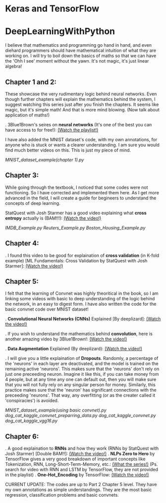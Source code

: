 # Keras and TensorFlow

# DeepLearningWithPython
I believe that mathematics and programming go hand in hand, and even diehard programmers should have mathematical intuition of what they are working on. I will try to boil down the basics of maths so that we can have the 'Ohh I see' moment without the yawn. It's not magic, it's just linear algebra!

## Chapter 1 and 2: 
These showcase the very rudimentary logic behind neural networks. Even though further chapters will explain the mathematics behind the system, I suggest watching this series just after you finish the chapters. It seems like magic, but it's simple math! And that is more mind blowing. (Now talk about application of maths!)

. 3Blue1Brown's seires on **neural networks** (It's one of the best you can have access to for free!): [(Watch the playlist!)](https://www.youtube.com/watch?v=aircAruvnKk&list=PLZHQObOWTQDNU6R1_67000Dx_ZCJB-3pi)

I have also added the MNIST dataset's code, with my own annotations, for anyone who is stuck or wants a clearer understanding. I am sure you would find much better videos on this. This is just my piece of mind.

_MNIST_dataset_example(chapter 1).py_

## Chapter 3: 
While going through the textbook, I noticed that some codes were not functioning. So I have corrected and implemented them here. As I get more advanced in the field, I will create a guide for begineers to understand the concepts of deep learning.

StatQuest with Josh Starmer has a good video explaining what **cross entropy** actually is (BAM!!!): [(Watch the video!)](https://youtu.be/6ArSys5qHAU)

_IMDB_Example.py_
_Reuters_Example.py_
_Boston_Housing_Example.py_

## Chapter 4:
 
. I found this video to be good for explaination of **cross validation** (in K-fold example) [ML Fundamentals: Cross Validation by StatQuest with Josh Starmer]: [(Watch the video!)](https://youtu.be/fSytzGwwBVw)

## Chapter 5:
I felt that the learning of Convnet was highly theoritical in the book, so I am linking some videos with basic to deep understanding of the logic behind the network, in an easy to digest form. I have also written the code for the basic convnet code over MNIST dataset!

. **Convolutional Neural Networks (CNNs)** Explained [By deeplizard]: [(Watch the video!)](https://youtu.be/YRhxdVk_sIs)

. If you wish to understand the mathematics behind **convolution**, here is another amazing video by 3Blue1Brown!: [(Watch the video!)](https://youtu.be/KuXjwB4LzSA)

. **Data Augmentation** Explained (By deeplizard): [(Watch the video!)](https://youtu.be/rfM4DaLTkMs)

. I will give you a little explaination of **Dropouts**. Randomly, a percentage of the 'neurons' in each layer are deactivated, and the model is trained on the remaining active 'neurons'. This makes sure that the 'neurons' don't rely on just one preceeding neuron. Imagine it like this, if you can take money from 4 people, but at any time any one can default out, then you will make sure that you will not fully rely on any singular person for money. Similarly, this practice makes sure that the 'neuron' has significant connections with the preceeding 'neurons'. That way, any overfitting (or as the creater called it 'conspiracies') is avoided.

_MNIST_dataset_example(using basic convnet).py_
_dog_cat_kaggle_convnet_preparring_data.py_
_dog_cat_kaggle_convnet.py_
_dog_cat_kaggle_vgg16.py_

## Chapter 6:

. A good explaination to **RNNs** and how they work (RNNs by StatQuest with Josh Starmer) [Double BAM!!]: [(Watch the video!)](https://youtu.be/AsNTP8Kwu80)
. **NLPs Zero to Hero** by TensorFlow gives a very good breakdown of important concepts like Tokenization, RNN, Long-Short-Term-Memory, etc.: [(What the series!)](https://www.youtube.com/watch?v=KNAWp2S3w94&list=PLQY2H8rRoyvwWuPiWnuTDBHe7I0fMSsfO) (Ps. search for video with RNN and LSTM by TensorFlow, they are not provided in the playlist)
. **One-Hot_Encoding** by TensorFlow: [(Watch the video!)](https://youtu.be/BecEHOVmx9o)


 CURRENT UPDATE: The codes are up to Part 2 Chapter 5 level. They have my own annotations as simple understandings. They are the most basic regression, classification problems and basic convnets.